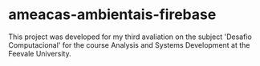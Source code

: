 # ameacas-ambientais-firebase
 This project was developed for my third avaliation on the subject 'Desafio Computacional' for the course Analysis and Systems Development at the Feevale University.
